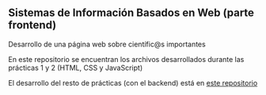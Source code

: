 ## Sistemas de Información Basados en Web (parte frontend)

Desarrollo de una página web sobre científic@s importantes

En este repositorio se encuentran los archivos desarrollados durante las prácticas 1 y 2 (HTML, CSS y JavaScript)

El desarrollo del resto de prácticas (con el backend) está en [este repositorio](https://github.com/lu1smgb/SIBW)
